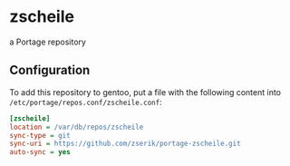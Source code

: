 # zscheile

a Portage repository

## Configuration

To add this repository to gentoo, put a file with the following content into
`/etc/portage/repos.conf/zscheile.conf`:

```ini
[zscheile]
location = /var/db/repos/zscheile
sync-type = git
sync-uri = https://github.com/zserik/portage-zscheile.git
auto-sync = yes
```
